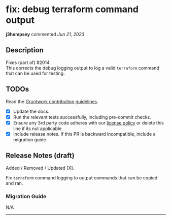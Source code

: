 # fix: debug terraform command output

**j3hempsey** commented *Jun 21, 2023*

<!-- Prepend '[WIP]' to the title if this PR is still a work-in-progress. Remove it when it is ready for review! -->

## Description

Fixes (part of) #2014  
This corrects the debug logging output to log a valid `terraform` command that can be used for testing. 

<!-- Description of the changes introduced by this PR. -->

## TODOs

Read the [Gruntwork contribution guidelines](https://gruntwork.notion.site/Gruntwork-Coding-Methodology-02fdcd6e4b004e818553684760bf691e).

- [x] Update the docs.
- [x] Run the relevant tests successfully, including pre-commit checks.
- [x] Ensure any 3rd party code adheres with our [license policy](https://www.notion.so/gruntwork/Gruntwork-licenses-and-open-source-usage-policy-f7dece1f780341c7b69c1763f22b1378) or delete this line if its not applicable.
- [x] Include release notes. If this PR is backward incompatible, include a migration guide.

## Release Notes (draft)

<!-- One-line description of the PR that can be included in the final release notes. -->
Added / Removed / Updated [X].

Fix `terraform` command logging to output commands that can be copied and ran.

### Migration Guide

<!-- Important: If you made any backward incompatible changes, then you must write a migration guide! -->

N/A
<br />
***



